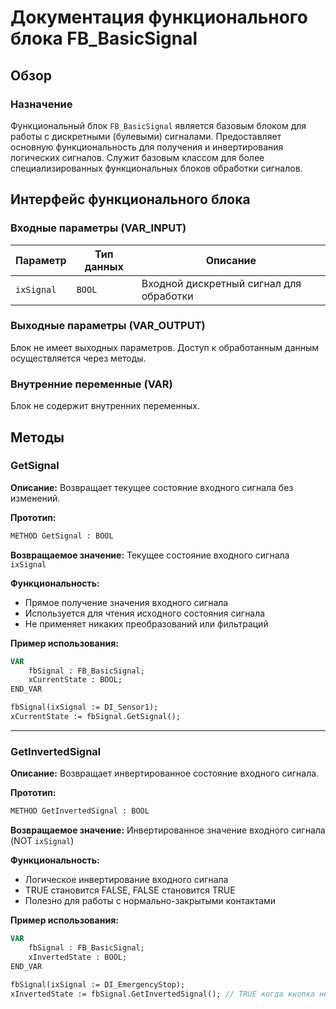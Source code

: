 # Документация функционального блока FB_BasicSignal

## Обзор

### Назначение

Функциональный блок `FB_BasicSignal` является базовым блоком для работы с дискретными (булевыми) сигналами. Предоставляет основную функциональность для получения и инвертирования логических сигналов. Служит базовым классом для более специализированных функциональных блоков обработки сигналов.

## Интерфейс функционального блока

### Входные параметры (VAR_INPUT)

|Параметр|Тип данных|Описание|
|---|---|---|
|`ixSignal`|`BOOL`|Входной дискретный сигнал для обработки|

### Выходные параметры (VAR_OUTPUT)

Блок не имеет выходных параметров. Доступ к обработанным данным осуществляется через методы.

### Внутренние переменные (VAR)

Блок не содержит внутренних переменных.

## Методы

### GetSignal

**Описание:** Возвращает текущее состояние входного сигнала без изменений.

**Прототип:**

```pascal
METHOD GetSignal : BOOL
```

**Возвращаемое значение:** Текущее состояние входного сигнала `ixSignal`

**Функциональность:**
- Прямое получение значения входного сигнала
- Используется для чтения исходного состояния сигнала
- Не применяет никаких преобразований или фильтраций

**Пример использования:**
```pascal
VAR
    fbSignal : FB_BasicSignal;
    xCurrentState : BOOL;
END_VAR

fbSignal(ixSignal := DI_Sensor1);
xCurrentState := fbSignal.GetSignal();
```

---

### GetInvertedSignal

**Описание:** Возвращает инвертированное состояние входного сигнала.

**Прототип:**

```pascal
METHOD GetInvertedSignal : BOOL
```

**Возвращаемое значение:** Инвертированное значение входного сигнала (NOT `ixSignal`)

**Функциональность:**
- Логическое инвертирование входного сигнала
- TRUE становится FALSE, FALSE становится TRUE
- Полезно для работы с нормально-закрытыми контактами

**Пример использования:**
```pascal
VAR
    fbSignal : FB_BasicSignal;
    xInvertedState : BOOL;
END_VAR

fbSignal(ixSignal := DI_EmergencyStop);
xInvertedState := fbSignal.GetInvertedSignal(); // TRUE когда кнопка не нажата
```